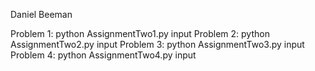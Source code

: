 Daniel Beeman


Problem 1: python AssignmentTwo1.py input
Problem 2: python AssignmentTwo2.py input
Problem 3: python AssignmentTwo3.py input
Problem 4: python AssignmentTwo4.py input
